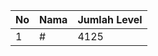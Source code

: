| No | Nama            | Jumlah Level |
|----|-----------------|--------------|
| 1  | #    |    4125        |
